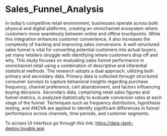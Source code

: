 # Sales_Funnel_Analysis

In today’s competitive retail environment, businesses operate across both physical and digital platforms, creating an omnichannel ecosystem where customers move seamlessly between online and offline touchpoints. While this integration enhances customer convenience, it also increases the complexity of tracking and improving sales conversions. A well-structured sales funnel is vital for converting potential customers into actual buyers, yet many retailers struggle with identifying where customers drop off and why. This study focuses on evaluating sales funnel performance in omnichannel retail using a combination of descriptive and inferential statistical methods. The research adopts a dual approach, utilizing both primary and secondary data. Primary data is collected through structured consumer surveys to capture behavioral insights regarding purchase frequency, channel preference, cart abandonment, and factors influencing buying decisions. Secondary data, comprising retail sales figures and funnel metrics, is analyzed statistically to evaluate conversion rates at each stage of the funnel. Techniques such as frequency distribution, hypothesis testing, and ANOVA are applied to identify significant differences in funnel performance across channels, time periods, and customer segments.

To access UI interface go through this link: https://data-dash-deploy.lovable.app
